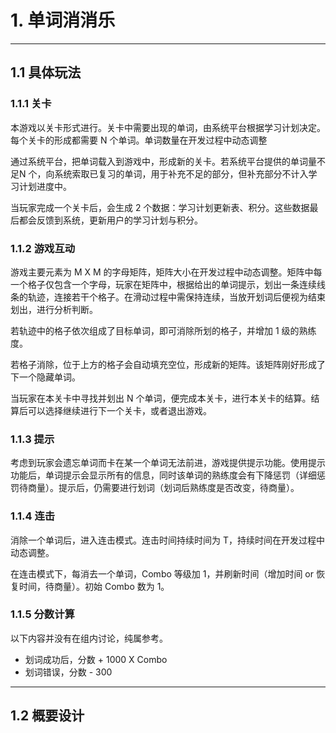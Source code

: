 # 1. 单词消消乐

------

## 1.1 具体玩法

### 1.1.1 关卡

本游戏以关卡形式进行。关卡中需要出现的单词，由系统平台根据学习计划决定。每个关卡的形成都需要 N 个单词。单词数量在开发过程中动态调整

通过系统平台，把单词载入到游戏中，形成新的关卡。若系统平台提供的单词量不足N 个，向系统索取已复习的单词，用于补充不足的部分，但补充部分不计入学习计划进度中。

当玩家完成一个关卡后，会生成 2 个数据：学习计划更新表、积分。这些数据最后都会反馈到系统，更新用户的学习计划与积分。

### 1.1.2 游戏互动

游戏主要元素为 M X M 的字母矩阵，矩阵大小在开发过程中动态调整。矩阵中每一个格子仅包含一个字母，玩家在矩阵中，根据给出的单词提示，划出一条连续线条的轨迹，连接若干个格子。在滑动过程中需保持连续，当放开划词后便视为结束划出，进行分析判断。

若轨迹中的格子依次组成了目标单词，即可消除所划的格子，并增加 1 级的熟练度。

若格子消除，位于上方的格子会自动填充空位，形成新的矩阵。该矩阵刚好形成了下一个隐藏单词。

当玩家在本关卡中寻找并划出 N 个单词，便完成本关卡，进行本关卡的结算。结算后可以选择继续进行下一个关卡，或者退出游戏。

### 1.1.3 提示

考虑到玩家会遗忘单词而卡在某一个单词无法前进，游戏提供提示功能。使用提示功能后，单词提示会显示所有的信息，同时该单词的熟练度会有下降惩罚（详细惩罚待商量）。提示后，仍需要进行划词（划词后熟练度是否改变，待商量）。

### 1.1.4 连击

消除一个单词后，进入连击模式。连击时间持续时间为 T，持续时间在开发过程中动态调整。

在连击模式下，每消去一个单词，Combo 等级加 1，并刷新时间（增加时间 or 恢复时间，待商量）。初始 Combo 数为 1。

### 1.1.5 分数计算

以下内容并没有在组内讨论，纯属参考。

+ 划词成功后，分数 + 1000 X Combo
+ 划词错误，分数 - 300

------

## 1.2 概要设计


